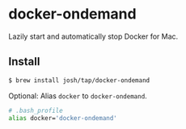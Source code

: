 # docker-ondemand

Lazily start and automatically stop Docker for Mac.

## Install

```sh
$ brew install josh/tap/docker-ondemand
```

Optional: Alias `docker` to `docker-ondemand`.

```sh
# .bash_profile
alias docker='docker-ondemand'
```

